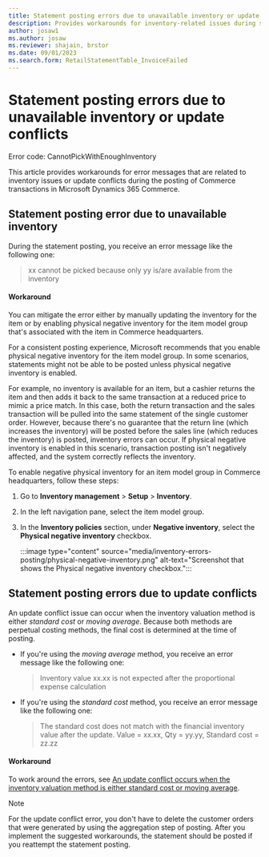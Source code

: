 ```yaml
---
title: Statement posting errors due to unavailable inventory or update conflicts in Dynamics 365 Commerce
description: Provides workarounds for inventory-related issues during statement posting in Microsoft Dynamics 365 Commerce.
author: josaw1 
ms.author: josaw
ms.reviewer: shajain, brstor
ms.date: 09/01/2023
ms.search.form: RetailStatementTable_InvoiceFailed
---
```

# Statement posting errors due to unavailable inventory or update conflicts

Error code: CannotPickWithEnoughInventory

This article provides workarounds for error messages that are related to inventory issues or update conflicts during the posting of Commerce transactions in Microsoft Dynamics 365 Commerce.

## Statement posting error due to unavailable inventory

During the statement posting, you receive an error message like the following one:

> xx cannot be picked because only yy is/are available from the inventory

#### Workaround

You can mitigate the error either by manually updating the inventory for the item or by enabling physical negative inventory for the item model group that's associated with the item in Commerce headquarters.

For a consistent posting experience, Microsoft recommends that you enable physical negative inventory for the item model group. In some scenarios, statements might not be able to be posted unless physical negative inventory is enabled.

For example, no inventory is available for an item, but a cashier returns the item and then adds it back to the same transaction at a reduced price to mimic a price match. In this case, both the return transaction and the sales transaction will be pulled into the same statement of the single customer order. However, because there's no guarantee that the return line (which increases the inventory) will be posted before the sales line (which reduces the inventory) is posted, inventory errors can occur. If physical negative inventory is enabled in this scenario, transaction posting isn't negatively affected, and the system correctly reflects the inventory.

To enable negative physical inventory for an item model group in Commerce headquarters, follow these steps:

1. Go to **Inventory management** > **Setup** > **Inventory**.
1. In the left navigation pane, select the item model group.
1. In the **Inventory policies** section, under **Negative inventory**, select the **Physical negative inventory** checkbox.

    :::image type="content" source="media/inventory-errors-posting/physical-negative-inventory.png" alt-text="Screenshot that shows the Physical negative inventory checkbox.":::

## Statement posting errors due to update conflicts

An update conflict issue can occur when the inventory valuation method is either *standard cost* or *moving average*. Because both methods are perpetual costing methods, the final cost is determined at the time of posting.

- If you're using the *moving average* method, you receive an error message like the following one:

  > Inventory value xx.xx is not expected after the proportional expense calculation

- If you're using the *standard cost* method, you receive an error message like the following one:

  > The standard cost does not match with the financial inventory value after the update. Value = xx.xx, Qty = yy.yy, Standard cost = zz.zz

#### Workaround

To work around the errors, see [An update conflict occurs when the inventory valuation method is either standard cost or moving average](../../supply-chain/costing/update-conflict-standard-cost-moving-average-inventory-valuation.md).

> [!NOTE]
> For the update conflict error, you don't have to delete the customer orders that were generated by using the aggregation step of posting. After you implement the suggested workarounds, the statement should be posted if you reattempt the statement posting.
